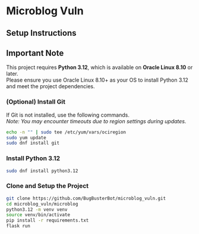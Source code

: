 # Microblog Vuln

## Setup Instructions

## Important Note

This project requires **Python 3.12**, which is available on **Oracle Linux 8.10** or later.  
Please ensure you use Oracle Linux 8.10+ as your OS to install Python 3.12 and meet the project dependencies.

### (Optional) Install Git
If Git is not installed, use the following commands.  
*Note: You may encounter timeouts due to region settings during updates.*

```bash
echo -n "" | sudo tee /etc/yum/vars/ociregion
sudo yum update
sudo dnf install git
```
### Install Python 3.12
```bash
sudo dnf install python3.12
```
### Clone and Setup the Project
```bash
git clone https://github.com/BugBusterBot/microblog_vuln.git
cd microblog_vuln/microblog
python3.12 -m venv venv
source venv/bin/activate
pip install -r requirements.txt
flask run

